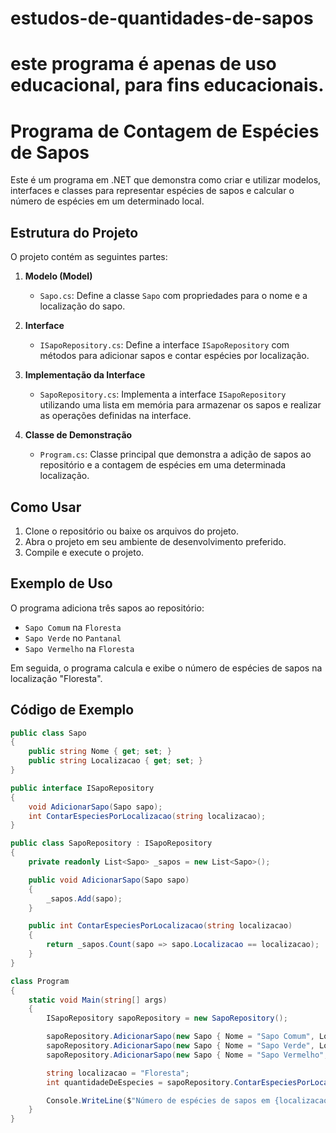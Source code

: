 # estudos-de-quantidades-de-sapos

# este programa é apenas de uso educacional, para fins educacionais.

# Programa de Contagem de Espécies de Sapos

Este é um programa em .NET que demonstra como criar e utilizar modelos, interfaces e classes para representar espécies de sapos e calcular o número de espécies em um determinado local.

## Estrutura do Projeto

O projeto contém as seguintes partes:

1. **Modelo (Model)**
   - `Sapo.cs`: Define a classe `Sapo` com propriedades para o nome e a localização do sapo.

2. **Interface**
   - `ISapoRepository.cs`: Define a interface `ISapoRepository` com métodos para adicionar sapos e contar espécies por localização.

3. **Implementação da Interface**
   - `SapoRepository.cs`: Implementa a interface `ISapoRepository` utilizando uma lista em memória para armazenar os sapos e realizar as operações definidas na interface.

4. **Classe de Demonstração**
   - `Program.cs`: Classe principal que demonstra a adição de sapos ao repositório e a contagem de espécies em uma determinada localização.

## Como Usar

1. Clone o repositório ou baixe os arquivos do projeto.
2. Abra o projeto em seu ambiente de desenvolvimento preferido.
3. Compile e execute o projeto.

## Exemplo de Uso

O programa adiciona três sapos ao repositório:

- `Sapo Comum` na `Floresta`
- `Sapo Verde` no `Pantanal`
- `Sapo Vermelho` na `Floresta`

Em seguida, o programa calcula e exibe o número de espécies de sapos na localização "Floresta".

## Código de Exemplo

```csharp
public class Sapo
{
    public string Nome { get; set; }
    public string Localizacao { get; set; }
}

public interface ISapoRepository
{
    void AdicionarSapo(Sapo sapo);
    int ContarEspeciesPorLocalizacao(string localizacao);
}

public class SapoRepository : ISapoRepository
{
    private readonly List<Sapo> _sapos = new List<Sapo>();

    public void AdicionarSapo(Sapo sapo)
    {
        _sapos.Add(sapo);
    }

    public int ContarEspeciesPorLocalizacao(string localizacao)
    {
        return _sapos.Count(sapo => sapo.Localizacao == localizacao);
    }
}

class Program
{
    static void Main(string[] args)
    {
        ISapoRepository sapoRepository = new SapoRepository();

        sapoRepository.AdicionarSapo(new Sapo { Nome = "Sapo Comum", Localizacao = "Floresta" });
        sapoRepository.AdicionarSapo(new Sapo { Nome = "Sapo Verde", Localizacao = "Pantanal" });
        sapoRepository.AdicionarSapo(new Sapo { Nome = "Sapo Vermelho", Localizacao = "Floresta" });

        string localizacao = "Floresta";
        int quantidadeDeEspecies = sapoRepository.ContarEspeciesPorLocalizacao(localizacao);

        Console.WriteLine($"Número de espécies de sapos em {localizacao}: {quantidadeDeEspecies}");
    }
}
